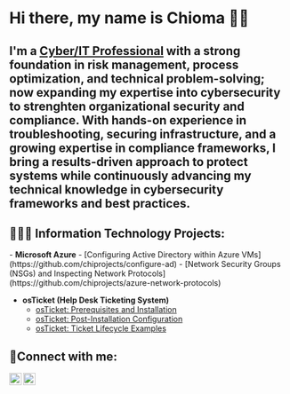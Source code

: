 <h1>Hi there, my name is Chioma 👋🏾</h1>

<h2>I'm a <a href="https://www.linkedin.com/in/chiomaobukwelu/">Cyber/IT Professional</a> with a strong foundation in risk management, process optimization, and technical problem-solving; now expanding my expertise into cybersecurity to strenghten organizational security and compliance. With hands-on experience in troubleshooting, securing infrastructure, and a growing expertise in compliance  frameworks, I bring a results-driven approach to protect systems while continuously advancing my technical knowledge in cybersecurity frameworks and best practices.</h2>

<h2>👩🏾‍💻 Information Technology Projects:</h2>
- <b>Microsoft Azure</b>
  - [Configuring Active Directory within Azure VMs](https://github.com/chiprojects/configure-ad)
  - [Network Security Groups (NSGs) and Inspecting Network Protocols](https://github.com/chiprojects/azure-network-protocols)
  
- <b>osTicket (Help Desk Ticketing System)</b>
  - [osTicket: Prerequisites and Installation](https://github.com/chiprojects/osticket-prereqs)
  - [osTicket: Post-Installation Configuration](https://github.com/chiprojects/post-install-config)
  - [osTicket: Ticket Lifecycle Examples](https://github.com/chiprojects/ticket-lifecycle)


<h2>📲Connect with me:</h2>

[<img align="left" alt="Josh | Twitter" width="22px" src="https://cdn.jsdelivr.net/npm/simple-icons@v3/icons/twitter.svg" />][twitter]
[<img align="left" alt="Josh | LinkedIn" width="22px" src="https://cdn.jsdelivr.net/npm/simple-icons@v3/icons/linkedin.svg" />][linkedin]


[twitter]: https://x.com/chilearnings
[linkedin]: https://www.linkedin.com/in/chiomaobukwelu/
